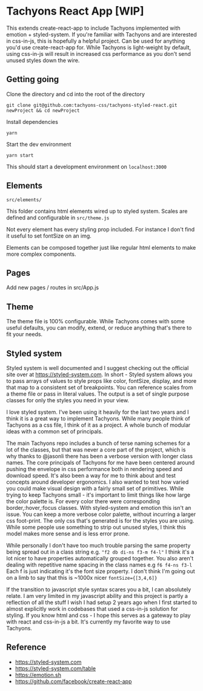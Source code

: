 # Tachyons React App [WIP]

This extends create-react-app to include Tachyons implemented with emotion +
styled-system. If you're familiar with Tachyons and are interested in
css-in-js, this is hopefully a helpful project. Can be used for anything you'd
use create-react-app for. While Tachyons is light-weight by default, using css-in-js will
result in increased css performance as you don't send unused styles down the wire. 

## Getting going

Clone the directory and cd into the root of the directory
```
git clone git@github.com:tachyons-css/tachyons-styled-react.git newProject && cd newProject
```

Install dependencies
```
yarn 
```

Start the dev environment
```
yarn start
```

This should start a development environment on ```localhost:3000```


## Elements 
```
src/elements/
```
This folder contains html elements wired up to styled system. Scales 
are defined and configurable in ```src/theme.js```

Not every element has every styling prop included. For instance I don't find it useful
to set fontSize on an img.

Elements can be composed together just like regular html elements to make more
complex components. 

## Pages

Add new pages / routes in src/App.js

## Theme

The theme file is 100% configurable. While Tachyons comes with some useful defaults, 
you can modify, extend, or reduce anything that's there to fit your needs. 

## Styled system

Styled system is well documented and I suggest checking out the official site
over at https://styled-system.com. In short - Styled system allows you to pass
arrays of values to style props like color, fontSize, display, and more that
map to a consistent set of breakpoints.  You can reference scales from a theme
file or pass in literal values. The output is a set of single purpose classes
for only the styles you need in your view.

I love styled system. I've been using it heavily for the last two years and I
think it is a great way to implement Tachyons. While many people think of
Tachyons as a css file, I think of it as a project. A whole bunch of modular
ideas with a common set of principals. 

The main Tachyons repo includes a bunch of terse naming schemes for a lot of
the classes, but that was never a core part of the project, which is why thanks
to @jasonli there has been a verbose version with longer class names. The core
principals of Tachyons for me have been centered around pushing the envelope in
css performance both in rendering speed and download speed. It's also been a
way for me to think about and test concepts around developer ergonomics. I also
wanted to test how varied you could make visual design with a fairly small set
of primitives.  While trying to keep Tachyons small - it's important to limit
things like how large the color palette is. For every color there were
corresponding border,:hover,:focus classes. With styled-system and emotion this
isn't an issue. You can keep a more verbose color palette, without incurring a
larger css foot-print. The only css that's generated is for the styles you are
using. While some people use something to strip out unused styles, I think this
model makes more sense and is less error prone.

While personally I don't have too much trouble parsing the same property being
spread out in a class string e.g. ```"f2 db di-ns f3-m f4-l"``` I think it's a
lot nicer to have properties automatically grouped together. You also aren't
dealing with repetitive name spacing in the class names e.g ```f6 f4-ns f3-l```
Each f is just indicating it's the font size property. I don't think I'm going
out on a limb to say that this is ~1000x nicer ```fontSize={[3,4,6]}```

If the transition to javascript style syntax scares you a bit, I can absolutely
relate. I am very limited in my javascript ability and this project is partly a
reflection of all the stuff I wish I had setup 2 years ago when I first started
to almost explicitly work in codebases that used a css-in-js solution for
styling. If you know html and css - I hope this serves as a gateway to play with 
react and css-in-js a bit. It's currently my favorite way to use Tachyons.

## Reference 

- https://styled-system.com
- https://styled-system.com/table
- https://emotion.sh
- https://github.com/facebook/create-react-app
